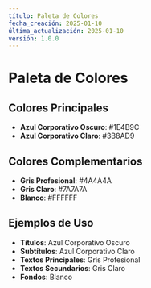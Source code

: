 ```yaml
---
título: Paleta de Colores
fecha_creación: 2025-01-10
última_actualización: 2025-01-10
versión: 1.0.0
---
```


# Paleta de Colores

## Colores Principales

- **Azul Corporativo Oscuro**: #1E4B9C
- **Azul Corporativo Claro**: #3B8AD9

## Colores Complementarios

- **Gris Profesional**: #4A4A4A
- **Gris Claro**: #7A7A7A
- **Blanco**: #FFFFFF

## Ejemplos de Uso

- **Títulos**: Azul Corporativo Oscuro
- **Subtítulos**: Azul Corporativo Claro
- **Textos Principales**: Gris Profesional
- **Textos Secundarios**: Gris Claro
- **Fondos**: Blanco